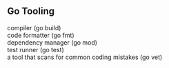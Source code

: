 Go Tooling
---
compiler (go build) \
code formatter (go fmt)\
dependency manager (go mod)\
test runner (go test)\
a tool that scans for common coding mistakes (go vet)
